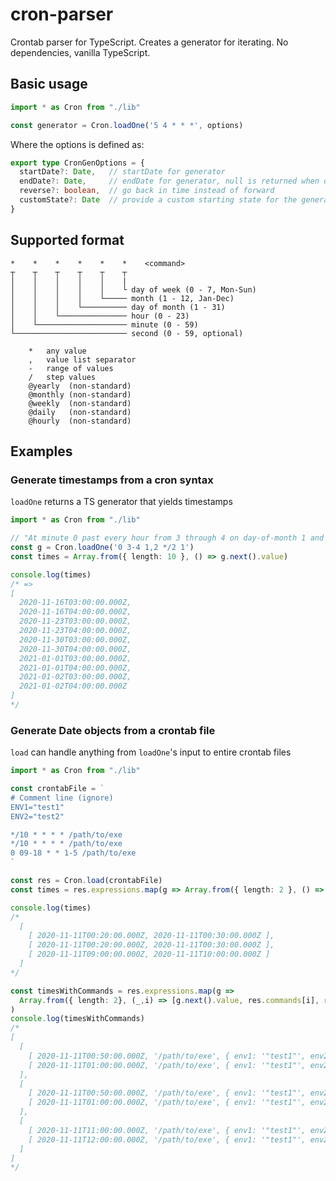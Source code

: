 # cron-parser

Crontab parser for TypeScript. Creates a generator for iterating.
No dependencies, vanilla TypeScript.

## Basic usage

```typescript
import * as Cron from "./lib"

const generator = Cron.loadOne('5 4 * * *', options)
```

Where the options is defined as:

```typescript
export type CronGenOptions = {
  startDate?: Date,   // startDate for generator
  endDate?: Date,     // endDate for generator, null is returned when done===true
  reverse?: boolean,  // go back in time instead of forward
  customState?: Date  // provide a custom starting state for the generator
}
```

## Supported format

```
*    *    *    *    *    *    <command>
┬    ┬    ┬    ┬    ┬    ┬
│    │    │    │    │    |
│    │    │    │    │    └ day of week (0 - 7, Mon-Sun)
│    │    │    │    └───── month (1 - 12, Jan-Dec)
│    │    │    └────────── day of month (1 - 31)
│    │    └─────────────── hour (0 - 23)
│    └──────────────────── minute (0 - 59)
└───────────────────────── second (0 - 59, optional)

    *   any value
    ,   value list separator
    -   range of values
    /   step values
    @yearly  (non-standard)
    @monthly (non-standard)
    @weekly  (non-standard)
    @daily   (non-standard)
    @hourly  (non-standard)
```


## Examples

### Generate timestamps from a cron syntax

`loadOne` returns a TS generator that yields timestamps

```typescript
import * as Cron from "./lib"

// "At minute 0 past every hour from 3 through 4 on day-of-month 1 and 2 and on Monday in every 2nd month."
const g = Cron.loadOne('0 3-4 1,2 */2 1')
const times = Array.from({ length: 10 }, () => g.next().value)

console.log(times)
/* =>
[
  2020-11-16T03:00:00.000Z,
  2020-11-16T04:00:00.000Z,
  2020-11-23T03:00:00.000Z,
  2020-11-23T04:00:00.000Z,
  2020-11-30T03:00:00.000Z,
  2020-11-30T04:00:00.000Z,
  2021-01-01T03:00:00.000Z,
  2021-01-01T04:00:00.000Z,
  2021-01-02T03:00:00.000Z,
  2021-01-02T04:00:00.000Z
]
*/
```

### Generate Date objects from a crontab file

`load` can handle anything from `loadOne`'s input to entire crontab files

```typescript
import * as Cron from "./lib"

const crontabFile = `
# Comment line (ignore)
ENV1="test1"
ENV2="test2"

*/10 * * * * /path/to/exe
*/10 * * * * /path/to/exe
0 09-18 * * 1-5 /path/to/exe
`

const res = Cron.load(crontabFile)
const times = res.expressions.map(g => Array.from({ length: 2 }, () => g.next().value))

console.log(times)
/*
  [
    [ 2020-11-11T00:20:00.000Z, 2020-11-11T00:30:00.000Z ],
    [ 2020-11-11T00:20:00.000Z, 2020-11-11T00:30:00.000Z ],
    [ 2020-11-11T09:00:00.000Z, 2020-11-11T10:00:00.000Z ]
  ]
*/

const timesWithCommands = res.expressions.map(g =>
  Array.from({ length: 2}, (_,i) => [g.next().value, res.commands[i], res.variables])
)
console.log(timesWithCommands)
/*
[
  [
    [ 2020-11-11T00:50:00.000Z, '/path/to/exe', { env1: '"test1"', env2: '"test2"' } ],
    [ 2020-11-11T01:00:00.000Z, '/path/to/exe', { env1: '"test1"', env2: '"test2"' } ]
  ],
  [
    [ 2020-11-11T00:50:00.000Z, '/path/to/exe', { env1: '"test1"', env2: '"test2"' } ],
    [ 2020-11-11T01:00:00.000Z, '/path/to/exe', { env1: '"test1"', env2: '"test2"' } ]
  ],
  [
    [ 2020-11-11T11:00:00.000Z, '/path/to/exe', { env1: '"test1"', env2: '"test2"' } ],
    [ 2020-11-11T12:00:00.000Z, '/path/to/exe', { env1: '"test1"', env2: '"test2"' } ]
  ]
]
*/
```
